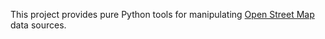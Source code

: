 This project provides pure Python tools for manipulating [Open Street Map](http://www.openstreetmap.org/) data sources.